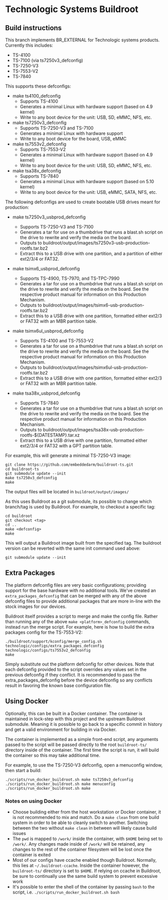 
# Technologic Systems Buildroot

## Build instructions
This branch implements BR_EXTERNAL for Technologic systems products.  Currently this includes:

* TS-4100
* TS-7100 (via ts7250v3_defconfig)
* TS-7250-V3
* TS-7553-V2
* TS-7840

This supports these defconfigs:
* make ts4100_defconfig
	* Supports TS-4100
	* Generates a minimal Linux with hardware support (based on 4.9 kernel)
	* Write to any boot device for the unit: USB, SD, eMMC, NFS, etc.
* make ts7250v3_defconfig
	* Supports TS-7250-V3 and TS-7100
	* Generates a minimal Linux with hardware support
	* Write to any boot device for the board, USB, eMMC
* make ts7553v2_defconfig
	* Supports TS-7553-V2
	* Generates a minimal Linux with hardware support (based on 4.9 kernel)
	* Write to any boot device for the unit: USB, SD, eMMC, NFS, etc.
* make tsa38x_defconfig
	* Supports TS-7840
	* Generates a minimal Linux with hardware support (based on 5.10 kernel)
	* Write to any boot device for the unit: USB, eMMC, SATA, NFS, etc.

The following defconfigs are used to create bootable USB drives meant for production:
* make ts7250v3_usbprod_defconfig
	* Supports TS-7250-V3 and TS-7100
	* Generates a tar for use on a thumbdrive that runs a blast.sh script on the drive to rewrite and verify the media on the board.
	* Outputs to buildroot/output/images/ts7250v3-usb-production-rootfs.tar.bz2
	* Extract this to a USB drive with one partition, and a partition of either ext2/3/4 or FAT32.
* make tsimx6_usbprod_defconfig
	* Supports TS-4900, TS-7970, and TS-TPC-7990
	* Generates a tar for use on a thumbdrive that runs a blast.sh script on the drive to rewrite and verify the media on the board. See the respective product manual for information on this Production Mechanism.
	* Outputs to buildroot/output/images/tsimx6-usb-production-rootfs.tar.bz2
	* Extract this to a USB drive with one partition, formatted either ext2/3 or FAT32 with an MBR partition table.

* make tsimx6ul_usbprod_defconfig
	* Supports TS-4100 and TS-7553-V2
	* Generates a tar for use on a thumbdrive that runs a blast.sh script on the drive to rewrite and verify the media on the board. See the respective product manual for information on this Production Mechanism.
	* Outputs to buildroot/output/images/tsimx6ul-usb-production-rootfs.tar.bz2
	* Extract this to a USB drive with one partition, formatted either ext2/3 or FAT32 with an MBR partition table.
* make tsa38x_usbprod_defconfig
	* Supports TS-7840
	* Generates a tar for use on a thumbdrive that runs a blast.sh script on the drive to rewrite and verify the media on the board. See the respective product manual for information on this Production Mechanism.
	* Outputs to buildroot/output/images/tsa38x-usb-production-rootfs-${DATESTAMP}.tar.xz
	* Extract this to a USB drive with one partition, formatted either ext2/3/4 or FAT32 with a GPT partition table.


For example, this will generate a minimal TS-7250-V3 image:

    git clone https://github.com/embeddedarm/buildroot-ts.git
    cd buildroot-ts
    git submodule update --init
    make ts7250v3_defconfig
    make

The output files will be located in `buildroot/output/images/`


As this uses Buildroot as a git submodule, its possible to change which branch/tag is used by Buildroot. For example, to checkout a specific tag:

    cd buildroot
    git checkout <tag>
    cd ..
    make <defconfig>
    make

This will output a Buildroot image built from the specified tag. The buildroot version can be reverted with the same init command used above:

    git submodule update --init

## Extra Packages

The platform defconfig files are very basic configurations; providing support for the base hardware with no additional tools. We've created an `extra_packages_defconfig` that can be merged with any of the above defconfig files to provide additional packages that are more in-line with the stock images for our devices.

Buildroot itself provides a script to merge and make the config file. Rather than running any of the above `make <platform>_defconfig` commands, instead run the merge script. For example, here is how to build the extra packages config for the TS-7553-V2:

    ./buildroot/support/kconfig/merge_config.sh technologic/configs/extra_packages_defconfig technologic/configs/ts7553v2_defconfig
    make

Simply substitute out the platform defconfig for other devices. Note that each defconfig provided to the script overrides any values set in the previous defconfig if they conflict. It is recommended to pass the extra_packages_defconfig before the device defconfig so any conflicts result in favoring the known base configuration file.

## Using Docker
Optionally, this can be built in a Docker container. The container is maintained in lock-step with this project and the upstream Buildroot submodule. Meaning it is possible to go back to a specific commit in history and get a valid environment for building in via Docker.

The container is implemented as a simple front-end script, any arguments passed to the script will be passed directly to the root `buildroot-ts/` directory inside of the container. The first time the script is run, it will build the container so this may take additional time.

For example, to use the TS-7250-V3 defconfig, open a menuconfig window, then start a build:

    ./scripts/run_docker_buildroot.sh make ts7250v3_defconfig
    ./scripts/run_docker_buildroot.sh make menuconfig
    ./scripts/run_docker_buildroot.sh make

### Notes on using Docker

* Choose building either from the host workstation or Docker container, it is not recommended to mix and match. Do a `make clean` from one build system in order to be able to cleanly switch to another. Switching between the two without `make clean` in between will likely cause build issues
* The `pwd` is mapped to `/work/` inside the container, with `$HOME` being set to `/work/`. Any changes made inside of `/work/` will be retained, any changes to the rest of the container filesystem will be lost once the container is exited
* Most of our configs have ccache enabled though Buildroot. Normally, this lies at `~/.buildroot-ccache`. Inside the container however, the `buildroot-ts/` directory is set to `$HOME`. If relying on ccache in Buildroot, be sure to continually use the same build system to prevent excessive work
* It's possible to enter the shell of the container by passing `bash` to the script, i.e. `./scripts/run_docker_buildroot.sh bash`
